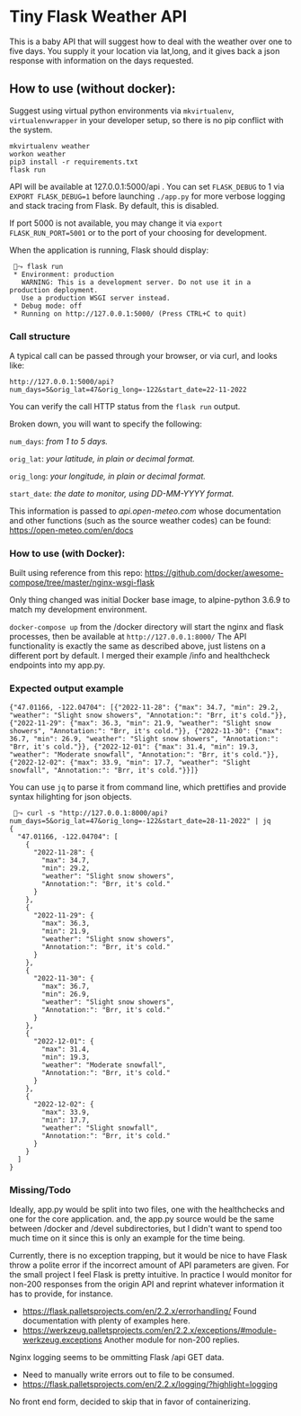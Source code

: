 # Tiny Flask Weather API

This is a baby API that will suggest how to deal with the weather over one to five days. You supply it your location via lat,long, and it gives back a json response with information on the days requested.


## How to use (without docker):
Suggest using virtual python environments via `mkvirtualenv`, `virtualenvwrapper` in your developer setup, so there is no pip conflict with the system. 
```
mkvirtualenv weather
workon weather
pip3 install -r requirements.txt
flask run
```

API will be available at 127.0.0.1:5000/api .
You can set `FLASK_DEBUG` to 1 via `EXPORT FLASK_DEBUG=1` before launching `./app.py` for more verbose logging and stack tracing from Flask. By default, this is disabled.

If port 5000 is not available, you may change it via `export FLASK_RUN_PORT=5001` or to the port of your choosing for development.

When the application is running, Flask should display:
```
 🌈⤳ flask run
 * Environment: production
   WARNING: This is a development server. Do not use it in a production deployment.
   Use a production WSGI server instead.
 * Debug mode: off
 * Running on http://127.0.0.1:5000/ (Press CTRL+C to quit)
```

### Call structure 
A typical call can be passed through your browser, or via curl, and looks like:
```
http://127.0.0.1:5000/api?num_days=5&orig_lat=47&orig_long=-122&start_date=22-11-2022
```

You can verify the call HTTP status from the `flask run` output.

Broken down, you will want to specify the following:

`num_days`: *from 1 to 5 days.*

`orig_lat`: *your latitude, in plain or decimal format.*

`orig_long`: *your longitude, in plain or decimal format.*

`start_date`: *the date to monitor, using DD-MM-YYYY format.*

This information is passed to *api.open-meteo.com* whose documentation and other functions (such as the source weather codes) can be found: https://open-meteo.com/en/docs


### How to use (with Docker):
Built using reference from this repo:
https://github.com/docker/awesome-compose/tree/master/nginx-wsgi-flask

Only thing changed was initial Docker base image, to alpine-python 3.6.9 to match my development environment.

`docker-compose up` from the /docker directory will start the nginx and flask processes, then be available at `http://127.0.0.1:8000/`  The API functionality is exactly the same as described above, just listens on a different port by default.
I merged their example /info and healthcheck endpoints into my app.py.

### Expected output example

```
{"47.01166, -122.04704": [{"2022-11-28": {"max": 34.7, "min": 29.2, "weather": "Slight snow showers", "Annotation:": "Brr, it's cold."}}, {"2022-11-29": {"max": 36.3, "min": 21.9, "weather": "Slight snow showers", "Annotation:": "Brr, it's cold."}}, {"2022-11-30": {"max": 36.7, "min": 26.9, "weather": "Slight snow showers", "Annotation:": "Brr, it's cold."}}, {"2022-12-01": {"max": 31.4, "min": 19.3, "weather": "Moderate snowfall", "Annotation:": "Brr, it's cold."}}, {"2022-12-02": {"max": 33.9, "min": 17.7, "weather": "Slight snowfall", "Annotation:": "Brr, it's cold."}}]}
```

You can use `jq` to parse it from command line, which prettifies and provide syntax hilighting for json objects.

```
 🌈⤳ curl -s "http://127.0.0.1:8000/api?num_days=5&orig_lat=47&orig_long=-122&start_date=28-11-2022" | jq
{
  "47.01166, -122.04704": [
    {
      "2022-11-28": {
        "max": 34.7,
        "min": 29.2,
        "weather": "Slight snow showers",
        "Annotation:": "Brr, it's cold."
      }
    },
    {
      "2022-11-29": {
        "max": 36.3,
        "min": 21.9,
        "weather": "Slight snow showers",
        "Annotation:": "Brr, it's cold."
      }
    },
    {
      "2022-11-30": {
        "max": 36.7,
        "min": 26.9,
        "weather": "Slight snow showers",
        "Annotation:": "Brr, it's cold."
      }
    },
    {
      "2022-12-01": {
        "max": 31.4,
        "min": 19.3,
        "weather": "Moderate snowfall",
        "Annotation:": "Brr, it's cold."
      }
    },
    {
      "2022-12-02": {
        "max": 33.9,
        "min": 17.7,
        "weather": "Slight snowfall",
        "Annotation:": "Brr, it's cold."
      }
    }
  ]
}
```

### Missing/Todo
Ideally, app.py would be split into two files, one with the healthchecks and one for the core application. and, the app.py source would be the same between /docker and /devel subdirectories, but I didn't want to spend too much time on it since this is only an example for the time being.


Currently, there is no exception trapping, but it would be nice to have Flask throw a polite error if the incorrect amount of API parameters are given. For the small project I feel Flask is pretty intuitive. In practice I would monitor for non-200 responses from the origin API and reprint whatever information it has to provide, for instance.

- https://flask.palletsprojects.com/en/2.2.x/errorhandling/ Found documentation with plenty of examples here. 
- https://werkzeug.palletsprojects.com/en/2.2.x/exceptions/#module-werkzeug.exceptions Another module for non-200 replies.


Nginx logging seems to be ommitting Flask /api GET data. 

- Need to manually write errors out to file to be consumed. 
- https://flask.palletsprojects.com/en/2.2.x/logging/?highlight=logging


No front end form, decided to skip that in favor of containerizing.
